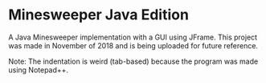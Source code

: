 # Minesweeper Java Edition
A Java Minesweeper implementation with a GUI using JFrame. This project was made in November of 2018 and is being uploaded for future reference.

Note: The indentation is weird (tab-based) because the program was made using Notepad++.
